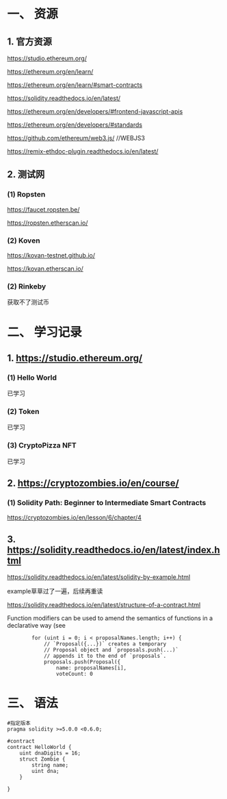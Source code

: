 # 一、 资源

## 1. 官方资源

https://studio.ethereum.org/

https://ethereum.org/en/learn/

https://ethereum.org/en/learn/#smart-contracts

https://solidity.readthedocs.io/en/latest/

https://ethereum.org/en/developers/#frontend-javascript-apis

https://ethereum.org/en/developers/#standards

https://github.com/ethereum/web3.js/   //WEBJS3

https://remix-ethdoc-plugin.readthedocs.io/en/latest/

## 2. 测试网

### (1) Ropsten

https://faucet.ropsten.be/

https://ropsten.etherscan.io/

### (2) Koven

https://kovan-testnet.github.io/

https://kovan.etherscan.io/

### (2) Rinkeby

获取不了测试币

# 二、 学习记录

## 1. https://studio.ethereum.org/

### (1) Hello World

已学习

### (2) Token

已学习

### (3) CryptoPizza NFT

已学习

## 2. https://cryptozombies.io/en/course/

### (1)  Solidity Path: Beginner to Intermediate Smart Contracts

https://cryptozombies.io/en/lesson/6/chapter/4

## 3. https://solidity.readthedocs.io/en/latest/index.html

https://solidity.readthedocs.io/en/latest/solidity-by-example.html

example草草过了一遍，后续再重读



https://solidity.readthedocs.io/en/latest/structure-of-a-contract.html



Function modifiers can be used to amend the semantics of functions in a declarative way (see

```
        for (uint i = 0; i < proposalNames.length; i++) {
            // `Proposal({...})` creates a temporary
            // Proposal object and `proposals.push(...)`
            // appends it to the end of `proposals`.
            proposals.push(Proposal({
                name: proposalNames[i],
                voteCount: 0
```

# 三、 语法

```
#指定版本
pragma solidity >=5.0.0 <0.6.0;

#contract
contract HelloWorld {
	uint dnaDigits = 16;
	struct Zombie {
		string name;
        uint dna;
    }

}

```



